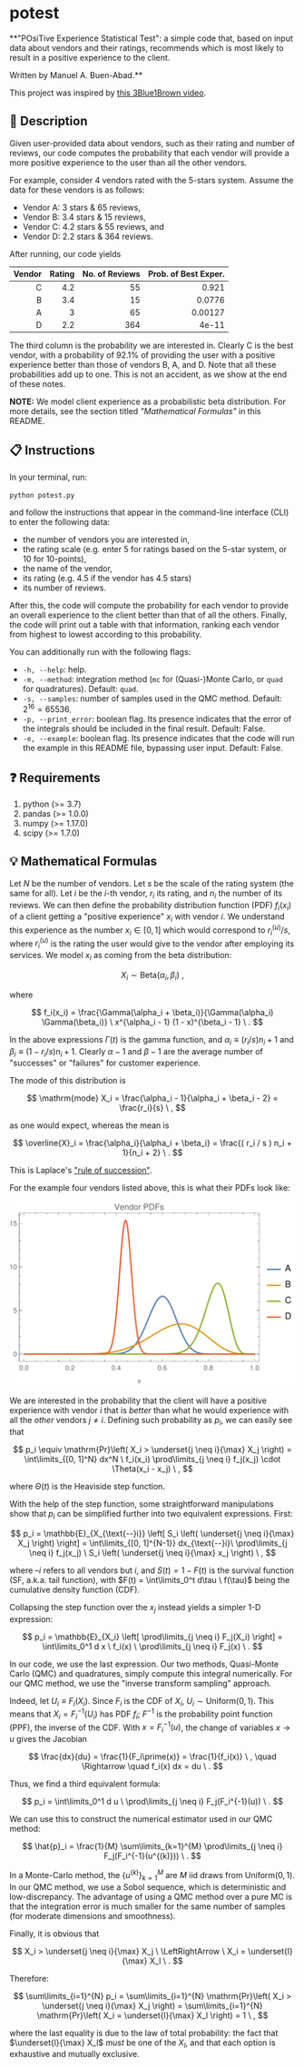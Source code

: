 # potest

**"POsiTive Experience Statistical Test": a simple code that, based on input data about vendors and their ratings, recommends which is most likely to result in a positive experience to the client.

Written by Manuel A. Buen-Abad.**

This project was inspired by [this 3Blue1Brown video](https://youtu.be/8idr1WZ1A7Q?si=ONVqJ2fC3hNXjYGx).

📄 Description
-----------------------------------------

Given user-provided data about vendors, such as their rating and number of reviews, our code computes the probability that each vendor will provide a more positive experience to the user than all the other vendors.

For example, consider 4 vendors rated with the 5-stars system.
Assume the data for these vendors is as follows:
- Vendor A: 3 stars & 65 reviews,
- Vendor B: 3.4 stars & 15 reviews,
- Vendor C: 4.2 stars & 55 reviews, and
- Vendor D: 2.2 stars & 364 reviews.

After running, our code yields

| Vendor | Rating | No. of Reviews | Prob. of Best Exper. |
| -----: | -----: | -------------: | -------------------: |
|      C |    4.2 |             55 |                0.921 |
|      B |    3.4 |             15 |               0.0776 |
|      A |      3 |             65 |              0.00127 |
|      D |    2.2 |            364 |                4e-11 |

The third column is the probability we are interested in.
Clearly C is the best vendor, with a probability of 92.1% of providing the user with a positive experience better than those of vendors B, A, and D.
Note that all these probabilities add up to one.
This is not an accident, as we show at the end of these notes.

**NOTE:** We model client experience as a probabilistic beta distribution. For more details, see the section titled _"Mathematical Formulas"_ in this README.


📋 Instructions
-----------------------------------------

In your terminal, run:

`python potest.py`

and follow the instructions that appear in the command-line interface (CLI) to enter the following data:

- the number of vendors you are interested in,
- the rating scale (e.g. enter 5 for ratings based on the 5-star system, or 10 for 10-points),
- the name of the vendor,
- its rating (e.g. 4.5 if the vendor has 4.5 stars)
- its number of reviews.

After this, the code will compute the probability for each vendor to provide an overall experience to the client better than that of all the others.
Finally, the code will print out a table with that information, ranking each vendor from highest to lowest according to this probability.

You can additionally run with the following flags:
- `-h, --help`: help.
- `-m, --method`: integration method (`mc` for (Quasi-)Monte Carlo, or `quad` for quadratures). Default: `quad`.
- `-s, --samples`: number of samples used in the QMC method. Default: $2^{16} = 65536$.
- `-p, --print_error`: boolean flag. Its presence indicates that the error of the integrals should be included in the final result. Default: False.
- `-e, --example`: boolean flag. Its presence indicates that the code will run the example in this README file, bypassing user input. Default: False.


❓ Requirements
-----------------------------------------

1. python (>= 3.7)
2. pandas (>= 1.0.0)
3. numpy (>= 1.17.0)
4. scipy (>= 1.7.0)


💡 Mathematical Formulas
-----------------------------------------

Let $N$ be the number of vendors.
Let $s$ be the scale of the rating system (the same for all).
Let $i$ be the $i$-th vendor, $r_i$ its rating, and $n_i$ the number of its reviews.
We can then define the probability distribution function (PDF) $f_i(x_i)$ of a client getting a "positive experience" $x_i$ with vendor $i$.
We understand this experience as the number $x_i \in [0, 1]$ which would correspond to $r_i^{(u)}/s$, where $r_i^{(u)}$ is the rating the user would give to the vendor after employing its services.
We model $x_i$ as coming from the beta distribution:

$$
X_i \sim \mathrm{Beta}(\alpha_i, \beta_i) \ ,
$$

where

$$
f_i(x_i) = \frac{\Gamma(\alpha_i + \beta_i)}{\Gamma(\alpha_i) \Gamma(\beta_i)} \ x^{\alpha_i - 1} (1 - x)^{\beta_i - 1} \ .
$$

In the above expressions $\Gamma(t)$ is the gamma function, and $\alpha_i \equiv \left( r_i / s \right) n_i + 1$ and $\beta_i \equiv \left( 1 - r_i / s \right) n_i + 1$.
Clearly $\alpha-1$ and $\beta-1$ are the average number of "successes" or "failures" for customer experience.

The mode of this distribution is

$$
\mathrm{mode} X_i = \frac{\alpha_i - 1}{\alpha_i + \beta_i - 2} = \frac{r_i}{s} \ ,
$$

as one would expect, whereas the mean is

$$
\overline{X}_i = \frac{\alpha_i}{\alpha_i + \beta_i} = \frac{( r_i / s ) n_i + 1}{n_i + 2} \ .
$$

This is Laplace's ["rule of succession"](https://en.wikipedia.org/wiki/Rule_of_succession).

For the example four vendors listed above, this is what their PDFs look like:

![Example of Vendor PDFs](./figures/vendor_pdfs.png)

We are interested in the probability that the client will have a positive experience with vendor $i$ that is _better_ than what he would experience with all the _other_ vendors $j \neq i$.
Defining such probability as $p_i$, we can easily see that

$$
p_i \equiv \mathrm{Pr}\left( X_i > \underset{j \neq i}{\max} X_j \right) = \int\limits_{[0, 1]^N} dx^N \ f_i(x_i) \prod\limits_{j \neq i} f_j(x_j) \cdot \Theta(x_i - x_j) \ ,
$$

where $\Theta(t)$ is the Heaviside step function.

With the help of the step function, some straightforward manipulations show that $p_i$ can be simplified further into two equivalent expressions.
First:

$$
p_i = \mathbb{E}_{X_{\text{--}i}} \left[ S_i \left( \underset{j \neq i}{\max} X_j \right) \right] = \int\limits_{[0, 1]^{N-1}} dx_{\text{--}i}\ \prod\limits_{j \neq i} f_j(x_j) \ S_i \left( \underset{j \neq i}{\max} x_j \right) \ ,
$$

where $\text{--}i$ refers to all vendors but $i$, and $S(t) = 1 - F(t)$ is the survival function (SF, a.k.a. tail function), with $F(t) = \int\limits_0^t d\tau \ f(\tau)$ being the cumulative density function (CDF).

Collapsing the step function over the $x_j$ instead yields a simpler 1-D expression:

$$
p_i = \mathbb{E}_{X_i} \left[ \prod\limits_{j \neq i} F_j(X_i) \right] = \int\limits_0^1 d x \ f_i(x) \ \prod\limits_{j \neq i} F_j(x) \ .
$$

In our code, we use the last expression. Our two methods, Quasi-Monte Carlo (QMC) and quadratures, simply compute this integral numerically.
For our QMC method, we use the "inverse transform sampling" approach.

Indeed, let $U_i \equiv F_i(X_i)$.
Since $F_i$ is the CDF of $X_i$, $U_i \sim \mathrm{Uniform}(0, 1)$.
This means that $X_i = F_i^{-1}(U_i)$ has PDF $f_i$; $F^{-1}$ is the probability point function (PPF), the inverse of the CDF.
With $x = F^{-1}_i(u)$, the change of variables $x \to u$ gives the Jacobian

$$
\frac{dx}{du} = \frac{1}{F_i\prime(x)} = \frac{1}{f_i(x)} \ , \quad \Rightarrow \quad f_i(x) dx = du \ .
$$

Thus, we find a third equivalent formula:

$$
p_i = \int\limits_0^1 d u \ \prod\limits_{j \neq i} F_j(F_i^{-1}(u)) \ .
$$

We can use this to construct the numerical estimator used in our QMC method:

$$
\hat{p}_i = \frac{1}{M} \sum\limits_{k=1}^{M} \prod\limits_{j \neq i} F_j(F_i^{-1}(u^{(k)})) \ .
$$

In a Monte-Carlo method, the $\{ u^{(k)} \}_{k=1}^{M}$ are $M$ iid draws from $\mathrm{Uniform}(0, 1)$.
In our QMC method, we use a Sobol sequence, which is deterministic and low-discrepancy.
The advantage of using a QMC method over a pure MC is that the integration error is much smaller for the same number of samples (for moderate dimensions and smoothness).

Finally, it is obvious that

$$
X_i > \underset{j \neq i}{\max} X_j \ \LeftRightArrow \ X_i = \underset{l}{\max} X_l \ .
$$

Therefore:

$$
\sum\limits_{i=1}^{N} p_i = \sum\limits_{i=1}^{N} \mathrm{Pr}\left( X_i > \underset{j \neq i}{\max} X_j \right) = \sum\limits_{i=1}^{N} \mathrm{Pr}\left( X_i = \underset{l}{\max} X_l \right) = 1 \ ,
$$

where the last equality is due to the law of total probability: the fact that $\underset{l}{\max} X_l$ _must_ be one of the $X_l$, and that each option is exhaustive and mutually exclusive.